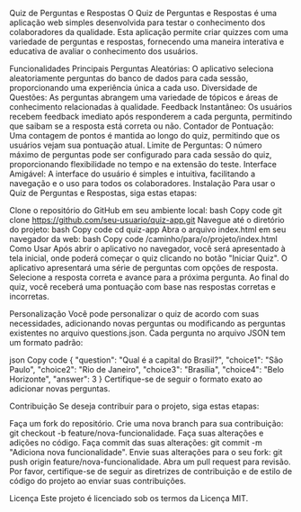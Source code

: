 Quiz de Perguntas e Respostas
O Quiz de Perguntas e Respostas é uma aplicação web simples desenvolvida para testar o conhecimento dos colaboradores da qualidade. Esta aplicação permite criar quizzes com uma variedade de perguntas e respostas, fornecendo uma maneira interativa e educativa de avaliar o conhecimento dos usuários.

Funcionalidades Principais
Perguntas Aleatórias: O aplicativo seleciona aleatoriamente perguntas do banco de dados para cada sessão, proporcionando uma experiência única a cada uso.
Diversidade de Questões: As perguntas abrangem uma variedade de tópicos e áreas de conhecimento relacionadas à qualidade.
Feedback Instantâneo: Os usuários recebem feedback imediato após responderem a cada pergunta, permitindo que saibam se a resposta está correta ou não.
Contador de Pontuação: Uma contagem de pontos é mantida ao longo do quiz, permitindo que os usuários vejam sua pontuação atual.
Limite de Perguntas: O número máximo de perguntas pode ser configurado para cada sessão do quiz, proporcionando flexibilidade no tempo e na extensão do teste.
Interface Amigável: A interface do usuário é simples e intuitiva, facilitando a navegação e o uso para todos os colaboradores.
Instalação
Para usar o Quiz de Perguntas e Respostas, siga estas etapas:

Clone o repositório do GitHub em seu ambiente local:
bash
Copy code
git clone https://github.com/seu-usuario/quiz-app.git
Navegue até o diretório do projeto:
bash
Copy code
cd quiz-app
Abra o arquivo index.html em seu navegador da web:
bash
Copy code
/caminho/para/o/projeto/index.html
Como Usar
Após abrir o aplicativo no navegador, você será apresentado à tela inicial, onde poderá começar o quiz clicando no botão "Iniciar Quiz". O aplicativo apresentará uma série de perguntas com opções de resposta. Selecione a resposta correta e avance para a próxima pergunta. Ao final do quiz, você receberá uma pontuação com base nas respostas corretas e incorretas.

Personalização
Você pode personalizar o quiz de acordo com suas necessidades, adicionando novas perguntas ou modificando as perguntas existentes no arquivo questions.json. Cada pergunta no arquivo JSON tem um formato padrão:

json
Copy code
{
  "question": "Qual é a capital do Brasil?",
  "choice1": "São Paulo",
  "choice2": "Rio de Janeiro",
  "choice3": "Brasília",
  "choice4": "Belo Horizonte",
  "answer": 3
}
Certifique-se de seguir o formato exato ao adicionar novas perguntas.

Contribuição
Se deseja contribuir para o projeto, siga estas etapas:

Faça um fork do repositório.
Crie uma nova branch para sua contribuição: git checkout -b feature/nova-funcionalidade.
Faça suas alterações e adições no código.
Faça commit das suas alterações: git commit -m "Adiciona nova funcionalidade".
Envie suas alterações para o seu fork: git push origin feature/nova-funcionalidade.
Abra um pull request para revisão.
Por favor, certifique-se de seguir as diretrizes de contribuição e de estilo de código do projeto ao enviar suas contribuições.

Licença
Este projeto é licenciado sob os termos da Licença MIT.
